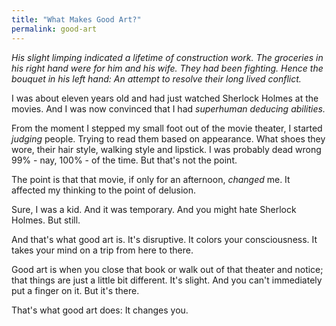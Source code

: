 ```yaml
---
title: "What Makes Good Art?"
permalink: good-art
---
```


_His slight limping indicated a lifetime of construction work. The groceries in his right hand were for him and his wife. They had been fighting. Hence the bouquet in his left hand: An attempt to resolve their long lived conflict._

I was about eleven years old and had just watched Sherlock Holmes at the movies. And I was now convinced that I had _superhuman deducing abilities._

From the moment I stepped my small foot out of the movie theater, I started _judging_ people. Trying to read them based on appearance. What shoes they wore, their hair style, walking style and lipstick. I was probably dead wrong 99% - nay, 100% - of the time. But that's not the point.

The point is that that movie, if only for an afternoon, _changed_ me. It affected my thinking to the point of delusion.

Sure, I was a kid. And it was temporary. And you might hate Sherlock Holmes. But still.

And that's what good art is. It's disruptive. It colors your consciousness. It takes your mind on a trip from here to there.

Good art is when you close that book or walk out of that theater and notice; that things are just a little bit different. It's slight. And you can't immediately put a finger on it. But it's there.

That's what good art does: It changes you.
